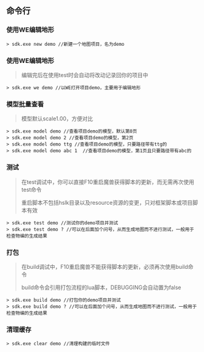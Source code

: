 ## 命令行

### 使用WE编辑地形

```
> sdk.exe new demo //新建一个地图项目，名为demo
```

### 使用WE编辑地形

> 编辑完后在使用test时会自动将改动记录回你的项目中

```
> sdk.exe we demo //以WE打开项目demo，主要用于编辑地形
```

### 模型批量查看

> 模型默认scale1.00，方便对比

```
> sdk.exe model demo //查看项目demo的模型，默认第0页
> sdk.exe model demo 2 //查看项目demo的模型，第2页
> sdk.exe model demo ttg //查看项目demo的模型，只要路径带有ttg的
> sdk.exe model demo abc 1  //查看项目demo的模型，第1页且只要路径带有abc的
```

### 测试

> 在test调试中，你可以直接F10重启魔兽获得脚本的更新，而无需再次使用test命令
>
> 重启脚本不包括hslk目录以及resource资源的变更，只对框架脚本或项目脚本有效

```
> sdk.exe test demo //测试你的demo项目并测试
> sdk.exe test demo ? //可以在后面加个问号，从而生成地图而不进行测试，一般用于检查物编的生成结果
```

### 打包

> 在build调试中，F10重启魔兽不能获得脚本的更新，必须再次使用build命令
>
> build命令会引用打包流程的lua脚本，DEBUGGING会自动置为false

```
> sdk.exe build demo //打包你的demo项目并测试
> sdk.exe build demo ? //可以在后面加个问号，从而生成地图而不进行测试，一般用于检查物编的生成结果
```

### 清理缓存

```
> sdk.exe clear demo //清理构建的临时文件
```
